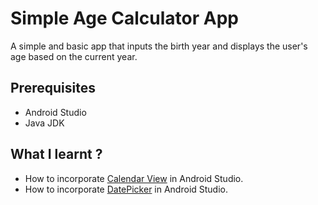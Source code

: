 # Simple Age Calculator App

A simple and basic app that inputs the birth year and displays the user's age based on the current year.

## Prerequisites
*   Android Studio 
*   Java JDK

## What I learnt ?
* How to incorporate [Calendar View](https://developer.android.com/reference/android/widget/CalendarView) in Android Studio.
* How to incorporate [DatePicker](https://developer.android.com/reference/android/widget/DatePicker) in Android Studio.
